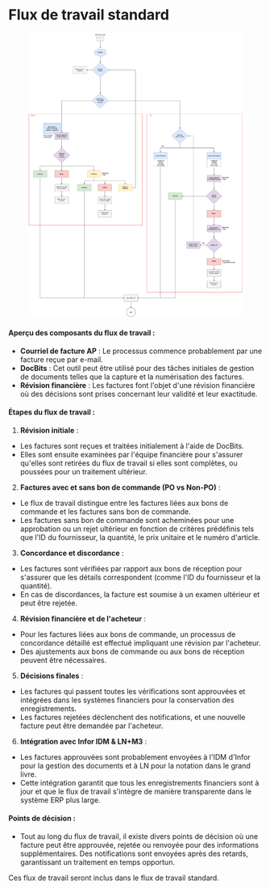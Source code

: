 # Flux de travail standard

<figure><img src="../../../.gitbook/assets/DocBits-APWorkflow-Gronbach.drawio (1).svg" alt=""><figcaption></figcaption></figure>

#### Aperçu des composants du flux de travail :

* **Courriel de facture AP** : Le processus commence probablement par une facture reçue par e-mail.
* **DocBits** : Cet outil peut être utilisé pour des tâches initiales de gestion de documents telles que la capture et la numérisation des factures.
* **Révision financière** : Les factures font l'objet d'une révision financière où des décisions sont prises concernant leur validité et leur exactitude.

#### Étapes du flux de travail :

1. **Révision initiale** :
* Les factures sont reçues et traitées initialement à l'aide de DocBits.
* Elles sont ensuite examinées par l'équipe financière pour s'assurer qu'elles sont retirées du flux de travail si elles sont complètes, ou poussées pour un traitement ultérieur.
2. **Factures avec et sans bon de commande (PO vs Non-PO)** :
* Le flux de travail distingue entre les factures liées aux bons de commande et les factures sans bon de commande.
* Les factures sans bon de commande sont acheminées pour une approbation ou un rejet ultérieur en fonction de critères prédéfinis tels que l'ID du fournisseur, la quantité, le prix unitaire et le numéro d'article.
3. **Concordance et discordance** :
* Les factures sont vérifiées par rapport aux bons de réception pour s'assurer que les détails correspondent (comme l'ID du fournisseur et la quantité).
* En cas de discordances, la facture est soumise à un examen ultérieur et peut être rejetée.
4. **Révision financière et de l'acheteur** :
* Pour les factures liées aux bons de commande, un processus de concordance détaillé est effectué impliquant une révision par l'acheteur.
* Des ajustements aux bons de commande ou aux bons de réception peuvent être nécessaires.
5. **Décisions finales** :
* Les factures qui passent toutes les vérifications sont approuvées et intégrées dans les systèmes financiers pour la conservation des enregistrements.
* Les factures rejetées déclenchent des notifications, et une nouvelle facture peut être demandée par l'acheteur.
6. **Intégration avec Infor IDM & LN+M3** :
* Les factures approuvées sont probablement envoyées à l'IDM d'Infor pour la gestion des documents et à LN pour la notation dans le grand livre.
* Cette intégration garantit que tous les enregistrements financiers sont à jour et que le flux de travail s'intègre de manière transparente dans le système ERP plus large.

#### Points de décision :

* Tout au long du flux de travail, il existe divers points de décision où une facture peut être approuvée, rejetée ou renvoyée pour des informations supplémentaires. Des notifications sont envoyées après des retards, garantissant un traitement en temps opportun.

Ces flux de travail seront inclus dans le flux de travail standard.

